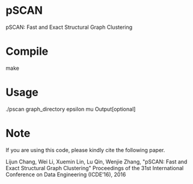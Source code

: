 # pSCAN
pSCAN: Fast and Exact Structural Graph Clustering

# Compile
make

# Usage
./pscan graph_directory epsilon mu Output[optional]

# Note
If you are using this code, please kindly cite the following paper.

Lijun Chang, Wei Li, Xuemin Lin, Lu Qin, Wenjie Zhang,
"pSCAN: Fast and Exact Structural Graph Clustering"
Proceedings of the 31st International Conference on Data Engineering (ICDE’16), 2016
